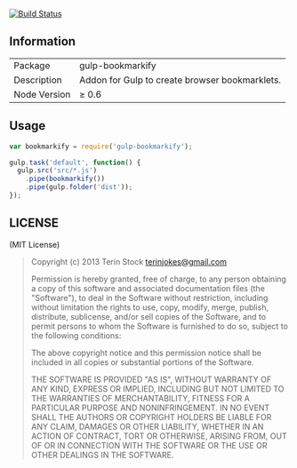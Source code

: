[![Build Status](https://travis-ci.org/terinjokes/gulp-uglify.png?branch=master)](https://travis-ci.org/terinjokes/gulp-uglify)

## Information

<table>
<tr>
<td>Package</td><td>gulp-bookmarkify</td>
</tr>
<tr>
<td>Description</td>
<td>Addon for Gulp to create browser bookmarklets.</td>
</tr>
<tr>
<td>Node Version</td>
<td>≥ 0.6</td>
</tr>
</table>

## Usage

```javascript
var bookmarkify = require('gulp-bookmarkify');

gulp.task('default', function() {
  gulp.src('src/*.js')
    .pipe(bookmarkify())
    .pipe(gulp.folder('dist'));
});
```

## LICENSE

(MIT License)

> Copyright (c) 2013 Terin Stock <terinjokes@gmail.com>
>
> Permission is hereby granted, free of charge, to any person obtaining
> a copy of this software and associated documentation files (the
> "Software"), to deal in the Software without restriction, including
> without limitation the rights to use, copy, modify, merge, publish,
> distribute, sublicense, and/or sell copies of the Software, and to
> permit persons to whom the Software is furnished to do so, subject to
> the following conditions:
>
> The above copyright notice and this permission notice shall be
> included in all copies or substantial portions of the Software.
>
> THE SOFTWARE IS PROVIDED "AS IS", WITHOUT WARRANTY OF ANY KIND,
> EXPRESS OR IMPLIED, INCLUDING BUT NOT LIMITED TO THE WARRANTIES OF
> MERCHANTABILITY, FITNESS FOR A PARTICULAR PURPOSE AND
> NONINFRINGEMENT. IN NO EVENT SHALL THE AUTHORS OR COPYRIGHT HOLDERS BE
> LIABLE FOR ANY CLAIM, DAMAGES OR OTHER LIABILITY, WHETHER IN AN ACTION
> OF CONTRACT, TORT OR OTHERWISE, ARISING FROM, OUT OF OR IN CONNECTION
> WITH THE SOFTWARE OR THE USE OR OTHER DEALINGS IN THE SOFTWARE.
